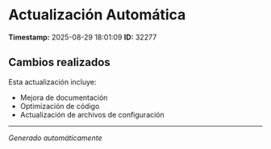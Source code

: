 # Actualización Automática

**Timestamp:** 2025-08-29 18:01:09
**ID:** 32277

## Cambios realizados

Esta actualización incluye:
- Mejora de documentación
- Optimización de código
- Actualización de archivos de configuración

---
*Generado automáticamente*
